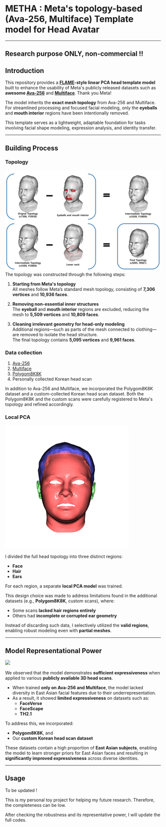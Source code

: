 # METHA : Meta's topology-based (Ava-256, Multiface) Template model for Head Avatar

---
## Research purpose ONLY, non-commercial !!

## Introduction

This repository provides a **[FLAME](https://flame.is.tue.mpg.de/)-style linear PCA head template model** built to enhance the usability of Meta's publicly released datasets such as **awesome [Ava-256](https://github.com/facebookresearch/ava-256)** and **[Multiface](https://github.com/facebookresearch/multiface)**. Thank you Meta!

The model inherits the **exact mesh topology** from Ava-256 and Multiface. For streamlined processing and focused facial modeling, only the **eyeballs** and **mouth interior** regions have been intentionally removed.

This template serves as a lightweight, adaptable foundation for tasks involving facial shape modeling, expression analysis, and identity transfer.

---
## Building Process

### Topology
![](./assets/meta_preprocessing.jpg)
The topology was constructed through the following steps:

1. **Starting from Meta's topology**  
   All meshes follow Meta’s standard mesh topology, consisting of **7,306 vertices** and **10,936 faces**.

2. **Removing non-essential inner structures**  
   The **eyeball** and **mouth interior** regions are excluded, reducing the mesh to **5,509 vertices** and **10,809 faces**.

3. **Cleaning irrelevant geometry for head-only modeling**  
   Additional regions—such as parts of the mesh connected to clothing—are removed to isolate the head structure.  
   The final topology contains **5,095 vertices** and **9,961 faces**.

### Data collection

1. [Ava-256](https://github.com/facebookresearch/ava-256)
2. [Multiface](https://github.com/facebookresearch/multiface)
3. [Polygom8K8K](https://huggingface.co/datasets/polygom-team/8K8K)
4. Personally collected Korean head scan

In addition to Ava-256 and Multiface, we incorporated the Polygom8K8K dataset and a custom-collected Korean head scan dataset.
Both the Polygom8K8K and the custom scans were carefully registered to Meta's topology and refined accordingly.

### Local PCA
<img src="assets/mesh_seg.jpg" width="400"/>

I divided the full head topology into three distinct regions:

- **Face**
- **Hair**
- **Ears**

For each region, a separate **local PCA model** was trained.

This design choice was made to address limitations found in the additional datasets (e.g., **Polygom8K8K**, custom scans), where:

- Some scans **lacked hair regions entirely**
- Others had **incomplete or corrupted ear geometry**

Instead of discarding such data, I selectively utilized the **valid regions**, enabling robust modeling even with **partial meshes**.

---
## Model Representational Power
![](./assets/tiled.gif)

We observed that the model demonstrates **sufficient expressiveness** when applied to various **publicly available 3D head scans**.

- When trained **only on Ava-256 and Multiface**, the model lacked diversity in East Asian facial features due to their underrepresentation.
- As a result, it showed **limited expressiveness** on datasets such as:
  - **FaceVerse**
  - **FaceScape**
  - **TH2.1**

To address this, we incorporated:
- **Polygom8K8K**, and
- Our **custom Korean head scan dataset**

These datasets contain a high proportion of **East Asian subjects**, enabling the model to learn stronger priors for East Asian faces and resulting in **significantly improved expressiveness** across diverse identities.

---
## Usage

To be updated ! 

This is my personal toy project for helping my future research. Therefore, the completeness can be low. 

After checking the robustness and its representative power, I will update the full codes. 